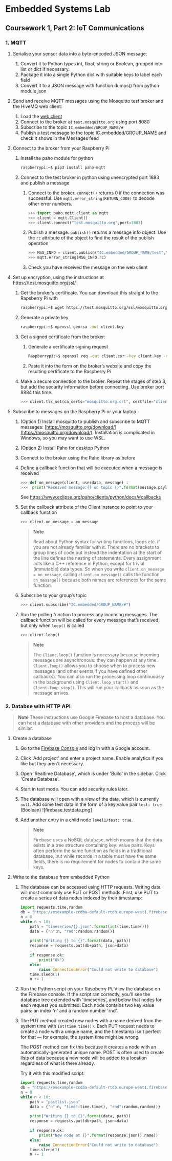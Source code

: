 # Embedded Systems Lab
## Coursework 1, Part 2: IoT Communications

### 1. MQTT
1. Serialise your sensor data into a byte-encoded JSON message:
   1. Convert it to Python types int, float, string or Boolean, grouped into list or dict if necessary.
   2. Package it into a single Python dict with suitable keys to label each field
   3. Convert it to a JSON message with function dumps() from python module json
2. Send and receive MQTT messages using the Mosquitto test broker and the HiveMQ web client:
   1. Load the [web client](https://www.hivemq.com/blog/full-featured-mqtt-client-browser/)
   2. Connect to the broker at `test.mosquitto.org` using port 8080
   3. Subscribe to the topic `IC.embedded/GROUP_NAME/#`
   4. Publish a test message to the topic IC.embedded/GROUP_NAME and check it shows in the Messages feed
3. Connect to the broker from your Raspberry Pi
   1. Install the paho module for python

      ```bash
      raspberrypi:~$ pip3 install paho-mqtt
      ```

   2. Connect to the test broker in python using unencrypted port 1883 and publish a message

      1. Connect to the broker. `connect()` returns 0 if the connection was successful. Use `mqtt.error_string(RETURN_CODE)` to decode other error numbers.

         ```python
         >>> import paho.mqtt.client as mqtt
         >>> client = mqtt.Client()
         >>> client.connect("test.mosquitto.org",port=1883)
         ```
  
      2. Publish a message. `publish()` returns a message info object. Use the `rc` attribute of the object to find the result of the publish operation

         ```python
         >>> MSG_INFO = client.publish("IC.embedded/GROUP_NAME/test","hello")
         >>> mqtt.error_string(MSG_INFO.rc)
         ```

      3. Check you have received the message on the web client

4.	Set up encryption, using the instructions at https://test.mosquitto.org/ssl/
    1. Get the broker’s certificate. You can download this straight to the Rapsberry Pi with
    
       ```bash
       raspberrypi:~$ wget https://test.mosquitto.org/ssl/mosquitto.org.crt
       ```
    
    2. Generate a private key

       ```bash
       raspberrypi:~$ openssl genrsa -out client.key
       ```
       
    3. Get a signed certificate from the broker:
       1. Generate a certificate signing request

          ```bash
          Raspberrypi:~$ openssl req -out client.csr -key client.key -new
          ```
          
       2. Paste it into the form on the broker’s website and copy the resulting certificate to the Raspberry Pi

    4. Make a secure connection to the broker. Repeat the stages of step 3, but add the security information before connecting. Use broker port 8884 this time.

       ```python
       >>> client.tls_set(ca_certs="mosquitto.org.crt", certfile="client.crt",keyfile="client.key")
       ```
       
5.	Subscribe to messages on the Raspberry Pi or your laptop
    1. (Option 1) Install mosquitto to publish and subscribe to MQTT messages:	[https://mosquitto.org/download/](https://mosquitto.org/download/). Installation is complicated in Windows, so you may want to use WSL.
    2. (Option 2) Install Paho for desktop Python
    3. Connect to the broker using the Paho library as before
    4. Define a callback function that will be executed when a message is received

       ```python
       >>> def on_message(client, userdata, message) :
       >>> 	print("Received message:{} on topic {}".format(message.payload, message.topic))
       ```

       See https://www.eclipse.org/paho/clients/python/docs/#callbacks
    5. Set the callback attribute of the Client instance to point to your callback function

       ```python
       >>> client.on_message = on_message
       ```
       
       > **Note**
       > 
       > Read about Python syntax for writing functions, loops etc. if you are not already familiar with it.
       > There are no brackets to group lines of code but instead the indentation at the start of the line defines the nesting of statements.
       > Every assignment acts like a C++ reference in Python, except for trivial (immutable) data types.
       > So when you write `client.on_message = on_message`, calling `client.on_message()` calls the function `on_message()` because both names are references for the same function.
       
    6. Subscribe to your group’s topic

       ```python
       >>> client.subscribe("IC.embedded/GROUP_NAME/#")
       ```
       
    7. Run the polling function to process any incoming messages. The callback function will be called for every message that’s received, but only when `loop()` is called

       ```python
       >>> client.loop()
       ```
       
       > **Note**
       > 
       > The `Client.loop()` function is necessary because incoming messages are asynchronous: they can happen at any time.
       > `Client.loop()` allows you to choose when to process new messages (and other events if you have defined other callbacks).
       > You can also run the processing loop continuously in the background using `Client.loop_start()` and `Client.loop_stop()`.
       > This will run your callback as soon as the message arrives.

### 2. Databse with HTTP API

> **Note**
> These instructions use Google Firebase to host a database. You can host a database with other providers and the process will be similar.
       
1. Create a database
   1. Go to the [Firebase Console](https://console.firebase.google.com/) and log in with a Google account.
   2. Click 'Add project' and enter a project name. Enable analytics if you like but they aren't necessary.
   3. Open 'Realtime Database', which is under 'Build' in the sidebar. Click 'Create Database'.
   4. Start in test mode. You can add security rules later.
   5. The database will open with a view of the data, which is currently `null`. Add some test data in the form of a key:value pair `test: true` (Boolean)
      ![firebase.testdata.png]
   6. Add another entry in a child node `level1/test: true`.
      
      > **Note**
      > 
      > Firebase uses a NoSQL database, which means that the data exists in a tree structure containing key: value pairs.
      > Keys often perform the same function as fields in a traditional database, but while records in a table must have the same fields, there is no requirement for nodes to contain the same keys.

2. Write to the database from embedded Python
   1. The database can be accessed using HTTP requests.
      Writing data will most commonly use PUT or POST methods.
      First, use PUT to create a series of data nodes indexed by their timestamp:
      
      ```python
      import requests,time,random
      db = "https://esexample-ccdba-default-rtdb.europe-west1.firebasedatabase.app/"
      n = 0
      while n < 10:
          path = "timeseries/{}.json".format(int(time.time()))
          data = {"n":n, "rnd":random.random()}
    
          print("Writing {} to {}".format(data, path))
          response = requests.put(db+path, json=data)
    
          if response.ok:
              print("Ok")
          else:
              raise ConnectionError("Could not write to database")
          time.sleep(1)
          n += 1
      ```
   
   2. Run the Python script on your Raspberry Pi.
      View the database on the Firebase console.
      If the script ran correctly, you'll see the database tree extended with 'timeseries', and below that nodes for each request you submitted.
      Each node contains two key:value pairs: an index 'n' and a random number 'rnd'.
   3. The PUT method created new nodes with a name derived from the system time with `int(time.time())`.
      Each PUT request needs to create a node with a unique name, and the timestamp isn't perfect for that — for example, the system time might be wrong.
      
      The POST method can fix this because it creates a node with an automatically-generated unique name.
      POST is often used to create lists of data because a new node will be added to a location regardless of what is there already.
      
      Try it with this modified script:
      
      ```python
      import requests,time,random
      db = "https://esexample-ccdba-default-rtdb.europe-west1.firebasedatabase.app/"
      n = 0
      while n < 10:
          path = "postlist.json"
          data = {"n":n, "time":time.time(), "rnd":random.random()}
    
          print("Writing {} to {}".format(data, path))
          response = requests.put(db+path, json=data)
    
          if response.ok:
              print("New node at {}".format(response.json().name))
          else:
              raise ConnectionError("Could not write to database")
          time.sleep(1)
          n += 1
      ```
       


